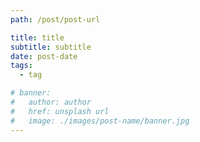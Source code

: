 ```yaml
---
path: /post/post-url

title: title
subtitle: subtitle
date: post-date
tags:
  - tag

# banner:
#   author: author
#   href: unsplash url
#   image: ./images/post-name/banner.jpg
---
```

